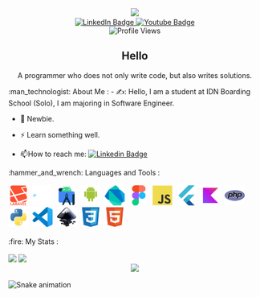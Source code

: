 <div id="header" align="center">
  <img src="https://i.pinimg.com/originals/bb/1a/58/bb1a586108e4661d07eda6ea704c3cbe.gif" width="200"/>
</div>

<div id="soscial-media" align="center">
  <a href="https://www.linkedin.com/in/rafi-asyam-9956b1229/">
    <img src="https://img.shields.io/badge/LinkedIn-blue?style=for-the-badge&logo=linkedin&logoColor=white" alt="LinkedIn Badge"/>
  </a>
  <a href="your-youtube-URL">
    <img src="https://img.shields.io/badge/YouTube-red?style=for-the-badge&logo=youtube&logoColor=white" alt="Youtube Badge"/>
  </a>
</div>

<div id="Viewrs" align="center">
  <img src="https://komarev.com/ghpvc/?username=RAFiasyam&style=flat-square&color=blue" alt="Profile Views"/>
</div>


<div id="salam" align="center" display="flex" flex-decoration="flex-row">
  <h2>Hello </h2> 
  <p>A programmer who does not only write code, but also writes solutions.</p>
</div>

<div id="About">
  :man_technologist: About Me :
  - ✍️: Hello, I am a student at IDN Boarding School (Solo), I am majoring in Software Engineer.

  - 🐤 Newbie.

  - :zap: Learn something well.

  - :mailbox:How to reach me: [![Linkedin Badge](https://img.shields.io/badge/-Linkedin-blue?style=flat&logo=Linkedin&logoColor=white)](https://www.linkedin.com/in/rafi-asyam-9956b1229/)
</div>

<div id="tools">
  :hammer_and_wrench: Languages and Tools :
  <br>
  <br>
</div>

<div id="tools-icon">
  <img src="https://github.com/devicons/devicon/blob/master/icons/laravel/laravel-plain-wordmark.svg" title"Laravel" alt"Laravel" width="40" height="40">&nbsp;
  <img src="https://github.com/devicons/devicon/blob/master/icons/tailwindcss/tailwindcss-original-wordmark.svg" title="Tailwindcss" alt="Tailwindcss" width="40" height="40">&nbsp;
  <img src="https://github.com/devicons/devicon/blob/master/icons/androidstudio/androidstudio-original.svg" title="AndroidStudio" alt="Android" width="40" height="40" >&nbsp;
  <img src="https://github.com/devicons/devicon/blob/master/icons/android/android-original-wordmark.svg" title="Android" alt="Android" width="40" height="40" >&nbsp;
  <img src="https://github.com/devicons/devicon/blob/master/icons/dart/dart-original.svg" title="Dart" alt="Dart" width="40" height="40" >&nbsp;
  <img src="https://github.com/devicons/devicon/blob/master/icons/figma/figma-original.svg" title="Figma" alt="Figma" width="40" height="40" >&nbsp;
  <img src="https://github.com/devicons/devicon/blob/master/icons/javascript/javascript-original.svg" title="JavaScript" alt="JavaScript" width="40" height="40" >&nbsp;
  <img src="https://github.com/devicons/devicon/blob/master/icons/flutter/flutter-original.svg" title="Flutter" alt="Flutter" width="40" height="40" >&nbsp;
  <img src="https://github.com/devicons/devicon/blob/master/icons/kotlin/kotlin-original.svg" title="Kotlin" alt="Kotlin" width="40" height="40" >&nbsp;
  <img src="https://github.com/devicons/devicon/blob/master/icons/php/php-original.svg" title="PHP" alt="PHP" width="40" height="40" >&nbsp;
  <img src="https://github.com/devicons/devicon/blob/master/icons/python/python-original.svg" title="Python" alt="Python" width="40" height="40" >&nbsp;
  <img src="https://github.com/devicons/devicon/blob/master/icons/vscode/vscode-original.svg" title="VSCode" alt="VSCode" width="40" height="40" >&nbsp;
  <img src="https://github.com/devicons/devicon/blob/master/icons/inkscape/inkscape-original.svg" title="InkScape" alt="InkScape" width="40" height="40" >&nbsp;
  <img src="https://github.com/devicons/devicon/blob/master/icons/css3/css3-original.svg" title="CSS3" alt="CSS3" width="40" height="40" >&nbsp;
  <img src="https://github.com/devicons/devicon/blob/master/icons/html5/html5-original.svg" title="HTML5" alt="HTML5" width="40" height="40" >&nbsp;
  <br>
  <br>
</div>

<div id="status">
  :fire: My Stats :
  <br>
  <br>
</div>

<div id="herokuapp" align="y-center">
  <img src="http://github-readme-streak-stats.herokuapp.com/?user=RAFiasyam&theme=dark&background=000000](https://git.io/streak-stats)">
  <img id="varcel" src="https://github-readme-stats.vercel.app/api/top-langs/?username=RAFiasyam&layout=compact&theme=dark&background=000000](https://github.com/anuraghazra/github-readme-stats)"  height="165px">
</div>

<div align="center">
  <img src="https://github.githubassets.com/images/mona-loading-default.gif" height="165px">
</div>

![Snake animation](https://github.com/mlarasusan/mlarasusan/blob/output/github-contribution-grid-snake.svg)
